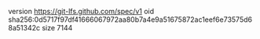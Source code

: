 version https://git-lfs.github.com/spec/v1
oid sha256:0d5717f97df41666067972aa80b7a4e9a51675872ac1eef6e73575d68a51342c
size 7144
